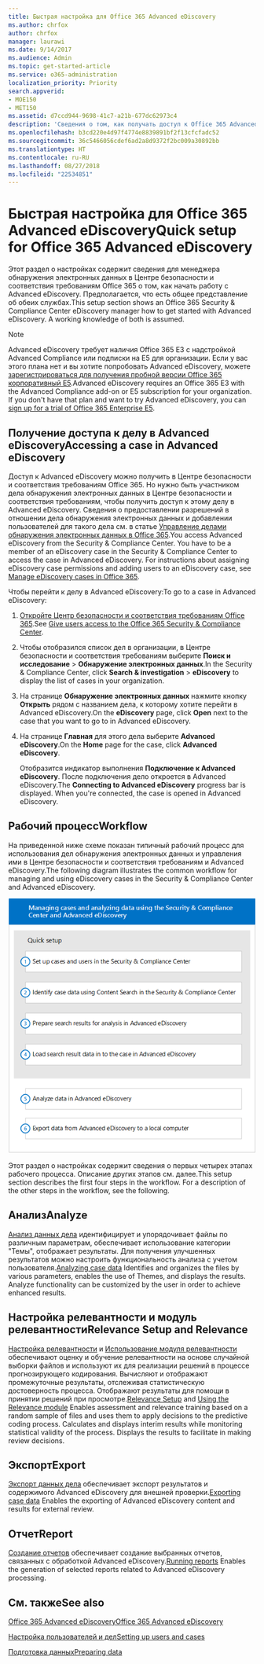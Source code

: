 ```yaml
---
title: Быстрая настройка для Office 365 Advanced eDiscovery
ms.author: chrfox
author: chrfox
manager: laurawi
ms.date: 9/14/2017
ms.audience: Admin
ms.topic: get-started-article
ms.service: o365-administration
localization_priority: Priority
search.appverid:
- MOE150
- MET150
ms.assetid: d7ccd944-9698-41c7-a21b-677dc62973c4
description: 'Сведения о том, как получать доступ к Office 365 Advanced eDiscovery из Центра безопасности и соответствия требованиям Office 365 и просматривать типичный рабочий процесс для использования Advanced eDiscovery.  '
ms.openlocfilehash: b3cd220e4d97f4774e8839891bf2f13cfcfadc52
ms.sourcegitcommit: 36c5466056cdef6ad2a8d9372f2bc009a30892bb
ms.translationtype: HT
ms.contentlocale: ru-RU
ms.lasthandoff: 08/27/2018
ms.locfileid: "22534851"
---
```

# <a name="quick-setup-for-office-365-advanced-ediscovery"></a><span data-ttu-id="c1310-103">Быстрая настройка для Office 365 Advanced eDiscovery</span><span class="sxs-lookup"><span data-stu-id="c1310-103">Quick setup for Office 365 Advanced eDiscovery</span></span>

<span data-ttu-id="c1310-p101">Этот раздел о настройках содержит сведения для менеджера обнаружения электронных данных в Центре безопасности и соответствия требованиям Office 365 о том, как начать работу с Advanced eDiscovery. Предполагается, что есть общее представление об обеих службах.</span><span class="sxs-lookup"><span data-stu-id="c1310-p101">This setup section shows an Office 365 Security &amp; Compliance Center eDiscovery manager how to get started with Advanced eDiscovery. A working knowledge of both is assumed.</span></span>
  
> [!NOTE]
> <span data-ttu-id="c1310-p102">Advanced eDiscovery требует наличия Office 365 E3 с надстройкой Advanced Compliance или подписки на E5 для организации. Если у вас этого плана нет и вы хотите попробовать Advanced eDiscovery, можете [зарегистрироваться для получения пробной версии Office 365 корпоративный E5](https://go.microsoft.com/fwlink/p/?LinkID=698279).</span><span class="sxs-lookup"><span data-stu-id="c1310-p102">Advanced eDiscovery requires an Office 365 E3 with the Advanced Compliance add-on or E5 subscription for your organization. If you don't have that plan and want to try Advanced eDiscovery, you can [sign up for a trial of Office 365 Enterprise E5](https://go.microsoft.com/fwlink/p/?LinkID=698279).</span></span> 
  
## <a name="accessing-a-case-in-advanced-ediscovery"></a><span data-ttu-id="c1310-108">Получение доступа к делу в Advanced eDiscovery</span><span class="sxs-lookup"><span data-stu-id="c1310-108">Accessing a case in Advanced eDiscovery</span></span>

<span data-ttu-id="c1310-p103">Доступ к Advanced eDiscovery можно получить в Центре безопасности и соответствия требованиям Office 365. Но нужно быть участником дела обнаружения электронных данных в Центре безопасности и соответствия требованиям, чтобы получить доступ к этому делу в Advanced eDiscovery. Сведения о предоставлении разрешений в отношении дела обнаружения электронных данных и добавлении пользователей для такого дела см. в статье [Управление делами обнаружения электронных данных в Office 365](manage-ediscovery-cases.md).</span><span class="sxs-lookup"><span data-stu-id="c1310-p103">You access Advanced eDiscovery from the Security &amp; Compliance Center. You have to be a member of an eDiscovery case in the Security &amp; Compliance Center to access the case in Advanced eDiscovery. For instructions about assigning eDiscovery case permissions and adding users to an eDiscovery case, see [Manage eDiscovery cases in Office 365](manage-ediscovery-cases.md).</span></span> 
  
<span data-ttu-id="c1310-112">Чтобы перейти к делу в Advanced eDiscovery:</span><span class="sxs-lookup"><span data-stu-id="c1310-112">To go to a case in Advanced eDiscovery:</span></span> 
  
1. <span data-ttu-id="c1310-113">[Откройте Центр безопасности и соответствия требованиям Office 365](go-to-the-securitycompliance-center.md).</span><span class="sxs-lookup"><span data-stu-id="c1310-113">See [Give users access to the Office 365 Security &amp; Compliance Center](go-to-the-securitycompliance-center.md).</span></span> 
    
2. <span data-ttu-id="c1310-114">Чтобы отобразился список дел в организации, в Центре безопасности и соответствия требованиям выберите **Поиск и исследование** \> **Обнаружение электронных данных**.</span><span class="sxs-lookup"><span data-stu-id="c1310-114">In the Security &amp; Compliance Center, click **Search &amp; investigation** \> **eDiscovery** to display the list of cases in your organization.</span></span> 
    
3. <span data-ttu-id="c1310-115">На странице **Обнаружение электронных данных** нажмите кнопку **Открыть** рядом с названием дела, к которому хотите перейти в Advanced eDiscovery.</span><span class="sxs-lookup"><span data-stu-id="c1310-115">On the **eDiscovery** page, click **Open** next to the case that you want to go to in Advanced eDiscovery.</span></span> 
    
4. <span data-ttu-id="c1310-116">На странице **Главная** для этого дела выберите **Advanced eDiscovery**.</span><span class="sxs-lookup"><span data-stu-id="c1310-116">On the **Home** page for the case, click **Advanced eDiscovery**.</span></span>
    
    <span data-ttu-id="c1310-p104">Отобразится индикатор выполнения **Подключение к Advanced eDiscovery**. После подключения дело откроется в Advanced eDiscovery.</span><span class="sxs-lookup"><span data-stu-id="c1310-p104">The **Connecting to Advanced eDiscovery** progress bar is displayed. When you're connected, the case is opened in Advanced eDiscovery.</span></span> 
    
## <a name="workflow"></a><span data-ttu-id="c1310-119">Рабочий процесс</span><span class="sxs-lookup"><span data-stu-id="c1310-119">Workflow</span></span>

<span data-ttu-id="c1310-120">На приведенной ниже схеме показан типичный рабочий процесс для использования дел обнаружения электронных данных и управления ими в Центре безопасности и соответствия требованиям и Advanced eDiscovery.</span><span class="sxs-lookup"><span data-stu-id="c1310-120">The following diagram illustrates the common workflow for managing and using eDiscovery cases in the Security &amp; Compliance Center and Advanced eDiscovery.</span></span> 
  
![На схеме показан рабочий процесс Office 365 Advanced eDiscovery, состоящий из четырех этапов настройки (настройки пользователей и дел, определения данных дела, экспорта и обработки), а также этапов анализа и экспорта на локальный компьютер.](media/76589ccc-789d-4581-b3a8-98d339b05979.png)
  
<span data-ttu-id="c1310-p105">Этот раздел о настройках содержит сведения о первых четырех этапах рабочего процесса. Описание других этапов см. далее.</span><span class="sxs-lookup"><span data-stu-id="c1310-p105">This setup section describes the first four steps in the workflow. For a description of the other steps in the workflow, see the following.</span></span>
  
## <a name="analyze"></a><span data-ttu-id="c1310-124">Анализ</span><span class="sxs-lookup"><span data-stu-id="c1310-124">Analyze</span></span>

<span data-ttu-id="c1310-p106">[Анализ данных дела](analyze-case-data-with-advanced-ediscovery.md) идентифицирует и упорядочивает файлы по различным параметрам, обеспечивает использование категории "Темы", отображает результаты. Для получения улучшенных результатов можно настроить функциональность анализа с учетом пользователя.</span><span class="sxs-lookup"><span data-stu-id="c1310-p106">[Analyzing case data](analyze-case-data-with-advanced-ediscovery.md) Identifies and organizes the files by various parameters, enables the use of Themes, and displays the results. Analyze functionality can be customized by the user in order to achieve enhanced results.</span></span> 
  
## <a name="relevance-setup-and-relevance"></a><span data-ttu-id="c1310-127">Настройка релевантности и модуль релевантности</span><span class="sxs-lookup"><span data-stu-id="c1310-127">Relevance Setup and Relevance</span></span>

<span data-ttu-id="c1310-p107">[Настройка релевантности](manage-relevance-setup-in-advanced-ediscovery.md) и [Использование модуля релевантности](use-relevance-in-advanced-ediscovery.md) обеспечивают оценку и обучение релевантности на основе случайной выборки файлов и используют их для реализации решений в процессе прогнозирующего кодирования. Вычисляют и отображают промежуточные результаты, отслеживая статистическую достоверность процесса. Отображают результаты для помощи в принятии решений при просмотре.</span><span class="sxs-lookup"><span data-stu-id="c1310-p107">[Relevance Setup](manage-relevance-setup-in-advanced-ediscovery.md) and [Using the Relevance module](use-relevance-in-advanced-ediscovery.md) Enables assessment and relevance training based on a random sample of files and uses them to apply decisions to the predictive coding process. Calculates and displays interim results while monitoring statistical validity of the process. Displays the results to facilitate in making review decisions.</span></span> 
  
## <a name="export"></a><span data-ttu-id="c1310-131">Экспорт</span><span class="sxs-lookup"><span data-stu-id="c1310-131">Export</span></span>

<span data-ttu-id="c1310-132">[Экспорт данных дела](export-case-data-in-advanced-ediscovery.md) обеспечивает экспорт результатов и содержимого Advanced eDiscovery для внешней проверки.</span><span class="sxs-lookup"><span data-stu-id="c1310-132">[Exporting case data](export-case-data-in-advanced-ediscovery.md) Enables the exporting of Advanced eDiscovery content and results for external review.</span></span> 
  
## <a name="report"></a><span data-ttu-id="c1310-133">Отчет</span><span class="sxs-lookup"><span data-stu-id="c1310-133">Report</span></span>

<span data-ttu-id="c1310-134">[Создание отчетов](run-reports-in-advanced-ediscovery.md) обеспечивает создание выбранных отчетов, связанных с обработкой Advanced eDiscovery.</span><span class="sxs-lookup"><span data-stu-id="c1310-134">[Running reports](run-reports-in-advanced-ediscovery.md) Enables the generation of selected reports related to Advanced eDiscovery processing.</span></span> 
  
## <a name="see-also"></a><span data-ttu-id="c1310-135">См. также</span><span class="sxs-lookup"><span data-stu-id="c1310-135">See also</span></span>

[<span data-ttu-id="c1310-136">Office 365 Advanced eDiscovery</span><span class="sxs-lookup"><span data-stu-id="c1310-136">Office 365 Advanced eDiscovery</span></span>](office-365-advanced-ediscovery.md)
  
[<span data-ttu-id="c1310-137">Настройка пользователей и дел</span><span class="sxs-lookup"><span data-stu-id="c1310-137">Setting up users and cases</span></span>](set-up-users-and-cases-in-advanced-ediscovery.md)
  
[<span data-ttu-id="c1310-138">Подготовка данных</span><span class="sxs-lookup"><span data-stu-id="c1310-138">Preparing data</span></span>](prepare-data-for-advanced-ediscovery.md)


